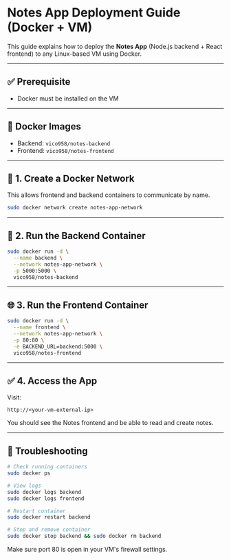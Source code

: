 # Notes App Deployment Guide (Docker + VM)

This guide explains how to deploy the **Notes App** (Node.js backend + React frontend) to any Linux-based VM using Docker.

---

## ✅ Prerequisite
 
- Docker must be installed on the VM

---

## 🐳 Docker Images

- Backend: `vico958/notes-backend`
- Frontend: `vico958/notes-frontend`

---

## 🔧 1. Create a Docker Network

This allows frontend and backend containers to communicate by name.

```bash
sudo docker network create notes-app-network
```

---

## 🚀 2. Run the Backend Container

```bash
sudo docker run -d \
  --name backend \
  --network notes-app-network \
  -p 5000:5000 \
  vico958/notes-backend
```

---

## 🌐 3. Run the Frontend Container

```bash
sudo docker run -d \
  --name frontend \
  --network notes-app-network \
  -p 80:80 \
  -e BACKEND_URL=backend:5000 \
  vico958/notes-frontend
```

---

## ✅ 4. Access the App

Visit:

```
http://<your-vm-external-ip>
```

You should see the Notes frontend and be able to read and create notes.

---

## 🔁 Troubleshooting

```bash
# Check running containers
sudo docker ps

# View logs
sudo docker logs backend
sudo docker logs frontend

# Restart container
sudo docker restart backend

# Stop and remove container
sudo docker stop backend && sudo docker rm backend
```

Make sure port 80 is open in your VM's firewall settings.
